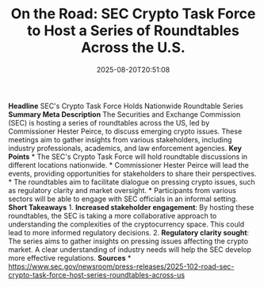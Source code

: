 ﻿---
title: "  On the Road: SEC Crypto Task Force to Host a Series of Roundtables Across the U.S.
"
date: "2025-08-20T20:51:08"
category: "Markets"
image: "/images/generated/briefs/2025-08-20/on-the-road-sec-crypto-task-force-to-host-a-series-of-roun.svg"

summary: ""
slug: "  on the road sec crypto task force to host a series of roun"
source_urls:
  - "https://www.sec.gov/newsroom/press-releases/2025-102-road-sec-crypto-task-force-host-series-roundtables-across-us"
seo:
  title: "  On the Road: SEC Crypto Task Force to Host a Series of Roundtables Across the U.S.
 | Hash n Hedge"
  description: ""
  keywords: ["news", "markets", "brief"]
---
**Headline** SEC's Crypto Task Force Holds Nationwide Roundtable Series  **Summary Meta Description** The Securities and Exchange Commission (SEC) is hosting a series of roundtables across the US, led by Commissioner Hester Peirce, to discuss emerging crypto issues. These meetings aim to gather insights from various stakeholders, including industry professionals, academics, and law enforcement agencies.  **Key Points**  * The SEC's Crypto Task Force will hold roundtable discussions in different locations nationwide. * Commissioner Hester Peirce will lead the events, providing opportunities for stakeholders to share their perspectives. * The roundtables aim to facilitate dialogue on pressing crypto issues, such as regulatory clarity and market oversight. * Participants from various sectors will be able to engage with SEC officials in an informal setting.  **Short Takeaways**  1. **Increased stakeholder engagement**: By hosting these roundtables, the SEC is taking a more collaborative approach to understanding the complexities of the cryptocurrency space. This could lead to more informed regulatory decisions. 2. **Regulatory clarity sought**: The series aims to gather insights on pressing issues affecting the crypto market. A clear understanding of industry needs will help the SEC develop more effective regulations.  **Sources**  * https://www.sec.gov/newsroom/press-releases/2025-102-road-sec-crypto-task-force-host-series-roundtables-across-us 

